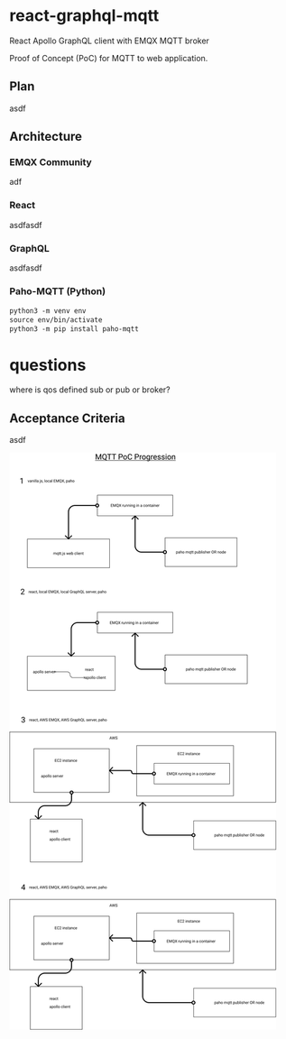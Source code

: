 # react-graphql-mqtt

React Apollo GraphQL client with EMQX MQTT broker

Proof of Concept (PoC) for MQTT to web application.

## Plan

asdf

## Architecture

### EMQX Community

adf

### React

asdfasdf

### GraphQL

asdfasdf

### Paho-MQTT (Python)

```
python3 -m venv env
source env/bin/activate
python3 -m pip install paho-mqtt
```

# questions

where is qos defined sub or pub or broker?
## Acceptance Criteria

asdf

![Plan](plan.png)